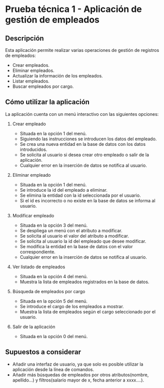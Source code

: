 # Prueba técnica 1 - Aplicación de gestión de empleados
## Descripción
Esta aplicación permite realizar varias operaciones de gestión de registros de empleados:
- Crear empleados.
- Eliminar empleados.
- Actualizar la información de los empleados.
- Listar empleados.
- Buscar empleados por cargo.
## Cómo utilizar la aplicación
La aplicación cuenta con un menú interactivo con las siguientes opciones:
1. Crear empleado
   
   - Situada en la opción 1 del menú.
   - Siguiendo las instrucciones se introducen los datos del empleado.
   - Se crea una nueva entidad en la base de datos con los datos introducidos.
   - Se solicita al usuario si desea crear otro empleado o salir de la aplicación.
   - Cualquier error en la inserción de datos se notifica al usuario.
2. Eliminar empleado

   - Situada en la opción 1 del menú.
   - Se introduce la id del empleado a eliminar.
   - Se elimina la entidad con la id seleccionada por el usuario.
   - Si el id es incorrecto o no existe en la base de datos se informa al usuario.
3. Modificar empleado
   
   - Situada en la opción 3 del menú.
   - Se despliega un menú con el atributo a modificar.
   - Se solicita al usuario el valor del atributo a modificar.
   - Se solicita al usuario la id del empleado que desee modificar.
   - Se modifica la entidad en la base de datos con el valor correspondiente.
   - Cualquier error en la inserción de datos se notifica al usuario.
4. Ver listado de empleados
   
   - Situada en la opción 4 del menú.
   - Muestra la lista de empleados registrados en la base de datos.
5. Búsqueda de empleados por cargo

   - Situada en la opción 5 del menú.
   - Se introduce el cargo de los empleados a mostrar.
   - Muestra la lista de empleados según el cargo seleccionado por el usuario.
6. Salir de la aplicación

   - Situada en la opción 0 del menú.
## Supuestos a considerar
   - Añadir una interfaz de usuario, ya que solo es posible utilizar la aplicación desde la línea de comandos.
   - Añadir más búsquedas de empleados por otros atributos(nombre, apellido...) y filtros(salario mayor de x, fecha anterior a xxxx....).
